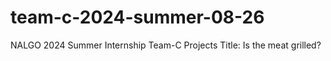 # team-c-2024-summer-08-26
NALGO 2024 Summer Internship 
Team-C Projects
Title: Is the meat grilled?

